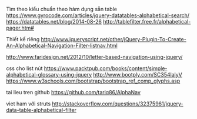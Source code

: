 Tìm theo kiểu chuẩn theo hàm dụng sẵn table
https://www.gyrocode.com/articles/jquery-datatables-alphabetical-search/
https://datatables.net/blog/2014-08-26
http://tablefilter.free.fr/alphabetical-pager.htm#

Thiết kế riêng
http://www.jqueryscript.net/other/jQuery-Plugin-To-Create-An-Alphabetical-Navigation-Filter-listnav.html

http://www.faridesign.net/2012/10/letter-based-navigation-using-jquery/

css cho list nút 
https://www.packtpub.com/books/content/simple-alphabetical-glossary-using-jquery
http://www.bootply.com/SC354lalyV
https://www.w3schools.com/bootstrap/bootstrap_ref_comp_glyphs.asp

tai lieu tren github
https://github.com/tariq86/AlphaNav

viet ham với struts
http://stackoverflow.com/questions/32375961/jquery-data-table-alphabetical-filter

